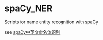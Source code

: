 # spaCy_NER
Scripts  for name entity recognition with spaCy

see [spaCy中英文命名体识别](https://nlppupil.github.io/%E8%87%AA%E7%84%B6%E8%AF%AD%E8%A8%80%E5%A4%84%E7%90%86/%E6%B7%B1%E5%BA%A6%E5%AD%A6%E4%B9%A0/%E5%91%BD%E5%90%8D%E4%BD%93%E8%AF%86%E5%88%AB/2018/09/27/spaCy%E4%B8%AD%E6%96%87%E5%91%BD%E5%90%8D%E4%BD%93%E8%AF%86%E5%88%AB.html)
